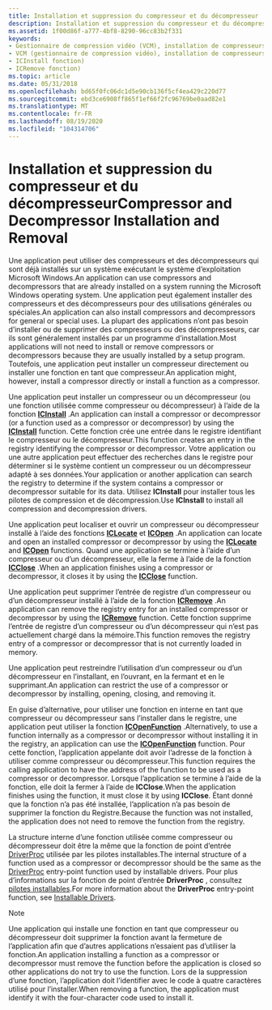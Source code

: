 ```yaml
---
title: Installation et suppression du compresseur et du décompresseur
description: Installation et suppression du compresseur et du décompresseur
ms.assetid: 1f00d86f-a777-4bf8-8290-96cc83b2f331
keywords:
- Gestionnaire de compression vidéo (VCM), installation de compresseurs
- VCM (gestionnaire de compression vidéo), installation de compresseurs
- ICInstall fonction)
- ICRemove fonction)
ms.topic: article
ms.date: 05/31/2018
ms.openlocfilehash: bd65f0fc06dc1d5e90cb136f5cf4ea429c220d77
ms.sourcegitcommit: ebd3ce6908ff865f1ef66f2fc96769be0aad82e1
ms.translationtype: MT
ms.contentlocale: fr-FR
ms.lasthandoff: 08/19/2020
ms.locfileid: "104314706"
---
```

# <a name="compressor-and-decompressor-installation-and-removal"></a><span data-ttu-id="cb633-107">Installation et suppression du compresseur et du décompresseur</span><span class="sxs-lookup"><span data-stu-id="cb633-107">Compressor and Decompressor Installation and Removal</span></span>

<span data-ttu-id="cb633-108">Une application peut utiliser des compresseurs et des décompresseurs qui sont déjà installés sur un système exécutant le système d’exploitation Microsoft Windows.</span><span class="sxs-lookup"><span data-stu-id="cb633-108">An application can use compressors and decompressors that are already installed on a system running the Microsoft Windows operating system.</span></span> <span data-ttu-id="cb633-109">Une application peut également installer des compresseurs et des décompresseurs pour des utilisations générales ou spéciales.</span><span class="sxs-lookup"><span data-stu-id="cb633-109">An application can also install compressors and decompressors for general or special uses.</span></span> <span data-ttu-id="cb633-110">La plupart des applications n’ont pas besoin d’installer ou de supprimer des compresseurs ou des décompresseurs, car ils sont généralement installés par un programme d’installation.</span><span class="sxs-lookup"><span data-stu-id="cb633-110">Most applications will not need to install or remove compressors or decompressors because they are usually installed by a setup program.</span></span> <span data-ttu-id="cb633-111">Toutefois, une application peut installer un compresseur directement ou installer une fonction en tant que compresseur.</span><span class="sxs-lookup"><span data-stu-id="cb633-111">An application might, however, install a compressor directly or install a function as a compressor.</span></span>

<span data-ttu-id="cb633-112">Une application peut installer un compresseur ou un décompresseur (ou une fonction utilisée comme compresseur ou décompresseur) à l’aide de la fonction [**ICInstall**](/windows/desktop/api/Vfw/nf-vfw-icinstall) .</span><span class="sxs-lookup"><span data-stu-id="cb633-112">An application can install a compressor or decompressor (or a function used as a compressor or decompressor) by using the [**ICInstall**](/windows/desktop/api/Vfw/nf-vfw-icinstall) function.</span></span> <span data-ttu-id="cb633-113">Cette fonction crée une entrée dans le registre identifiant le compresseur ou le décompresseur.</span><span class="sxs-lookup"><span data-stu-id="cb633-113">This function creates an entry in the registry identifying the compressor or decompressor.</span></span> <span data-ttu-id="cb633-114">Votre application ou une autre application peut effectuer des recherches dans le registre pour déterminer si le système contient un compresseur ou un décompresseur adapté à ses données.</span><span class="sxs-lookup"><span data-stu-id="cb633-114">Your application or another application can search the registry to determine if the system contains a compressor or decompressor suitable for its data.</span></span> <span data-ttu-id="cb633-115">Utilisez **ICInstall** pour installer tous les pilotes de compression et de décompression.</span><span class="sxs-lookup"><span data-stu-id="cb633-115">Use **ICInstall** to install all compression and decompression drivers.</span></span>

<span data-ttu-id="cb633-116">Une application peut localiser et ouvrir un compresseur ou décompresseur installé à l’aide des fonctions [**ICLocate**](/windows/desktop/api/Vfw/nf-vfw-iclocate) et [**ICOpen**](/windows/desktop/api/Vfw/nf-vfw-icopen) .</span><span class="sxs-lookup"><span data-stu-id="cb633-116">An application can locate and open an installed compressor or decompressor by using the [**ICLocate**](/windows/desktop/api/Vfw/nf-vfw-iclocate) and [**ICOpen**](/windows/desktop/api/Vfw/nf-vfw-icopen) functions.</span></span> <span data-ttu-id="cb633-117">Quand une application se termine à l’aide d’un compresseur ou d’un décompresseur, elle la ferme à l’aide de la fonction [**ICClose**](/windows/desktop/api/Vfw/nf-vfw-icclose) .</span><span class="sxs-lookup"><span data-stu-id="cb633-117">When an application finishes using a compressor or decompressor, it closes it by using the [**ICClose**](/windows/desktop/api/Vfw/nf-vfw-icclose) function.</span></span>

<span data-ttu-id="cb633-118">Une application peut supprimer l’entrée de registre d’un compresseur ou d’un décompresseur installé à l’aide de la fonction [**ICRemove**](/windows/desktop/api/Vfw/nf-vfw-icremove) .</span><span class="sxs-lookup"><span data-stu-id="cb633-118">An application can remove the registry entry for an installed compressor or decompressor by using the [**ICRemove**](/windows/desktop/api/Vfw/nf-vfw-icremove) function.</span></span> <span data-ttu-id="cb633-119">Cette fonction supprime l’entrée de registre d’un compresseur ou d’un décompresseur qui n’est pas actuellement chargé dans la mémoire.</span><span class="sxs-lookup"><span data-stu-id="cb633-119">This function removes the registry entry of a compressor or decompressor that is not currently loaded in memory.</span></span>

<span data-ttu-id="cb633-120">Une application peut restreindre l’utilisation d’un compresseur ou d’un décompresseur en l’installant, en l’ouvrant, en la fermant et en le supprimant.</span><span class="sxs-lookup"><span data-stu-id="cb633-120">An application can restrict the use of a compressor or decompressor by installing, opening, closing, and removing it.</span></span>

<span data-ttu-id="cb633-121">En guise d’alternative, pour utiliser une fonction en interne en tant que compresseur ou décompresseur sans l’installer dans le registre, une application peut utiliser la fonction [**ICOpenFunction**](/windows/desktop/api/Vfw/nf-vfw-icopenfunction) .</span><span class="sxs-lookup"><span data-stu-id="cb633-121">Alternatively, to use a function internally as a compressor or decompressor without installing it in the registry, an application can use the [**ICOpenFunction**](/windows/desktop/api/Vfw/nf-vfw-icopenfunction) function.</span></span> <span data-ttu-id="cb633-122">Pour cette fonction, l’application appelante doit avoir l’adresse de la fonction à utiliser comme compresseur ou décompresseur.</span><span class="sxs-lookup"><span data-stu-id="cb633-122">This function requires the calling application to have the address of the function to be used as a compressor or decompressor.</span></span> <span data-ttu-id="cb633-123">Lorsque l’application se termine à l’aide de la fonction, elle doit la fermer à l’aide de **ICClose**.</span><span class="sxs-lookup"><span data-stu-id="cb633-123">When the application finishes using the function, it must close it by using **ICClose**.</span></span> <span data-ttu-id="cb633-124">Étant donné que la fonction n’a pas été installée, l’application n’a pas besoin de supprimer la fonction du Registre.</span><span class="sxs-lookup"><span data-stu-id="cb633-124">Because the function was not installed, the application does not need to remove the function from the registry.</span></span>

<span data-ttu-id="cb633-125">La structure interne d’une fonction utilisée comme compresseur ou décompresseur doit être la même que la fonction de point d’entrée [DriverProc](/windows/win32/api/mmiscapi/nc-mmiscapi-driverproc) utilisée par les pilotes installables.</span><span class="sxs-lookup"><span data-stu-id="cb633-125">The internal structure of a function used as a compressor or decompressor should be the same as the [DriverProc](/windows/win32/api/mmiscapi/nc-mmiscapi-driverproc) entry-point function used by installable drivers.</span></span> <span data-ttu-id="cb633-126">Pour plus d’informations sur la fonction de point d’entrée **DriverProc** , consultez [pilotes installables](installable-drivers.md).</span><span class="sxs-lookup"><span data-stu-id="cb633-126">For more information about the **DriverProc** entry-point function, see [Installable Drivers](installable-drivers.md).</span></span>

> [!Note]  
> <span data-ttu-id="cb633-127">Une application qui installe une fonction en tant que compresseur ou décompresseur doit supprimer la fonction avant la fermeture de l’application afin que d’autres applications n’essaient pas d’utiliser la fonction.</span><span class="sxs-lookup"><span data-stu-id="cb633-127">An application installing a function as a compressor or decompressor must remove the function before the application is closed so other applications do not try to use the function.</span></span> <span data-ttu-id="cb633-128">Lors de la suppression d’une fonction, l’application doit l’identifier avec le code à quatre caractères utilisé pour l’installer.</span><span class="sxs-lookup"><span data-stu-id="cb633-128">When removing a function, the application must identify it with the four-character code used to install it.</span></span>

 

 

 